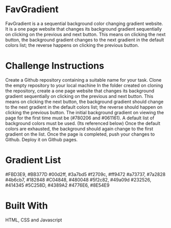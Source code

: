 # FavGradient
 FavGradient is a a sequential background color changing gradient website.
 It is a one page website that changes its background gradient sequentially on clicking on the previous and next button. This means on clicking the next button, the background gradient changes to the next gradient in the default colors list; the reverse happens on clicking the previous button.
 
# Challenge Instructions
Create a Github repository containing a suitable name for your task.
Clone the empty repository to your local machine
In the folder created on cloning the repository, create a one page website that changes its background gradient sequentially on clicking on the previous and next button. This means on clicking the next button, the background gradient should change to the next gradient in the default colors list; the reverse should happen on clicking the previous button.
The initial background gradient on viewing the page for the first time must be (#780206 and #061161).
A default list of background colors must be used. (Its referenced below)
Once the default colors are exhausted, the background should again change to the first gradient on the list.
Once the page is completed, push your changes to Github.
Deploy it on Github pages.

# Gradient List
  #FBD3E9, #BB377D
  #00d2ff, #3a7bd5
  #f2709c, #ff9472
  #a73737, #7a2828
  #4b6cb7, #182848
  #C04848, #480048
  #5f2c82, #49a09d
  #232526, #414345
  #5C258D, #4389A2
  #4776E6, #8E54E9

# Built With
HTML, CSS and Javascript

